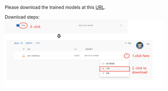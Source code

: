 Please download the trained models at this [URL](https://rec.ustc.edu.cn/share/b716f720-bb97-11eb-bff9-03220af47344).

Download steps:
![image](readme.jpg)